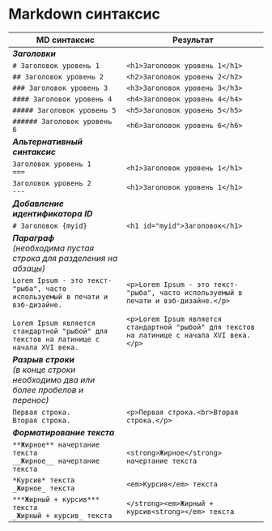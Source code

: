 # Markdown синтаксис

| MD синтаксис | Результат |
| ------------ | --------- |
| ***Заголовки*** |
| ```# Заголовок уровень 1``` | ```<h1>Заголовок уровень 1</h1>``` |
| ```## Заголовок уровень 2``` | ```<h2>Заголовок уровень 2</h2>``` |
| ```### Заголовок уровень 3``` | ```<h3>Заголовок уровень 3</h3>``` |
| ```#### Заголовок уровень 4``` | ```<h4>Заголовок уровень 4</h4>``` |
| ```##### Заголовок уровень 5``` | ```<h5>Заголовок уровень 5</h5>``` |
| ```###### Заголовок уровень 6``` | ```<h6>Заголовок уровень 6</h6>``` |
| ***Альтернативный  синтаксис*** |
| ```Заголовок уровень 1``` <br> ```===``` | ```<h1>Заголовок уровень 1</h1>``` |
| ```Заголовок уровень 2``` <br> ```---``` | ```<h1>Заголовок уровень 1</h1>``` |
| ***Добавление идентификатора ID*** |
| ```# Заголовок {myid}``` | ```<h1 id="myid">Заголовок</h1>``` |
| ***Параграф***<br>*(необходима пустая строка для разделения на абзацы)* |
| ```Lorem Ipsum - это текст-"рыба", часто используемый в печати и вэб-дизайне.```<br><br>```Lorem Ipsum является стандартной "рыбой" для текстов на латинице с начала XVI века.``` | ```<p>Lorem Ipsum - это текст-"рыба", часто используемый в печати и вэб-дизайне.</p>```<br><br>```<p>Lorem Ipsum является стандартной "рыбой" для текстов на латинице с начала XVI века.</p>``` |
| ***Разрыв строки***<br>*(в конце строки необходимо два или более пробелов и перенос)* |
| ```Первая строка.  ```<br>```Вторая строка.``` | ```<p>Первая строка.<br>Вторая строка.</p>``` |
| ***Форматирование текста*** |
| ```**Жирное** начертание текста```<br>```__Жирное__ начертание текста``` | ```<strong>Жирное</strong> начертание текста``` |
| ```*Курсив* текста```<br>```_Жирное_ текста``` | ```<em>Курсив</em> текста``` |
| ```***Жирный + курсив*** текста```<br>```_Жирный + курсив_ текста``` | ```</strong><em>Жирный + курсив<strong></em> текста``` |